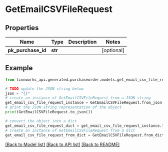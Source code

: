 # GetEmailCSVFileRequest


## Properties

Name | Type | Description | Notes
------------ | ------------- | ------------- | -------------
**pk_purchase_id** | **str** |  | [optional] 

## Example

```python
from linnworks_api.generated.purchaseorder.models.get_email_csv_file_request import GetEmailCSVFileRequest

# TODO update the JSON string below
json = "{}"
# create an instance of GetEmailCSVFileRequest from a JSON string
get_email_csv_file_request_instance = GetEmailCSVFileRequest.from_json(json)
# print the JSON string representation of the object
print(GetEmailCSVFileRequest.to_json())

# convert the object into a dict
get_email_csv_file_request_dict = get_email_csv_file_request_instance.to_dict()
# create an instance of GetEmailCSVFileRequest from a dict
get_email_csv_file_request_from_dict = GetEmailCSVFileRequest.from_dict(get_email_csv_file_request_dict)
```
[[Back to Model list]](../README.md#documentation-for-models) [[Back to API list]](../README.md#documentation-for-api-endpoints) [[Back to README]](../README.md)


